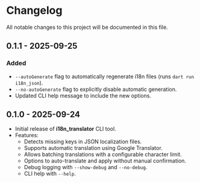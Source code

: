 # Changelog

All notable changes to this project will be documented in this file.

## 0.1.1 - 2025-09-25
### Added
- `--autoGenerate` flag to automatically regenerate i18n files (runs `dart run i18n_json`).
- `--no-autoGenerate` flag to explicitly disable automatic generation.
- Updated CLI help message to include the new options.

## 0.1.0 - 2025-09-24
- Initial release of **i18n_translator** CLI tool.
- Features:
  - Detects missing keys in JSON localization files.
  - Supports automatic translation using Google Translator.
  - Allows batching translations with a configurable character limit.
  - Options to auto-translate and apply without manual confirmation.
  - Debug logging with `--show-debug` and `--no-debug`.
  - CLI help with `--help`.
